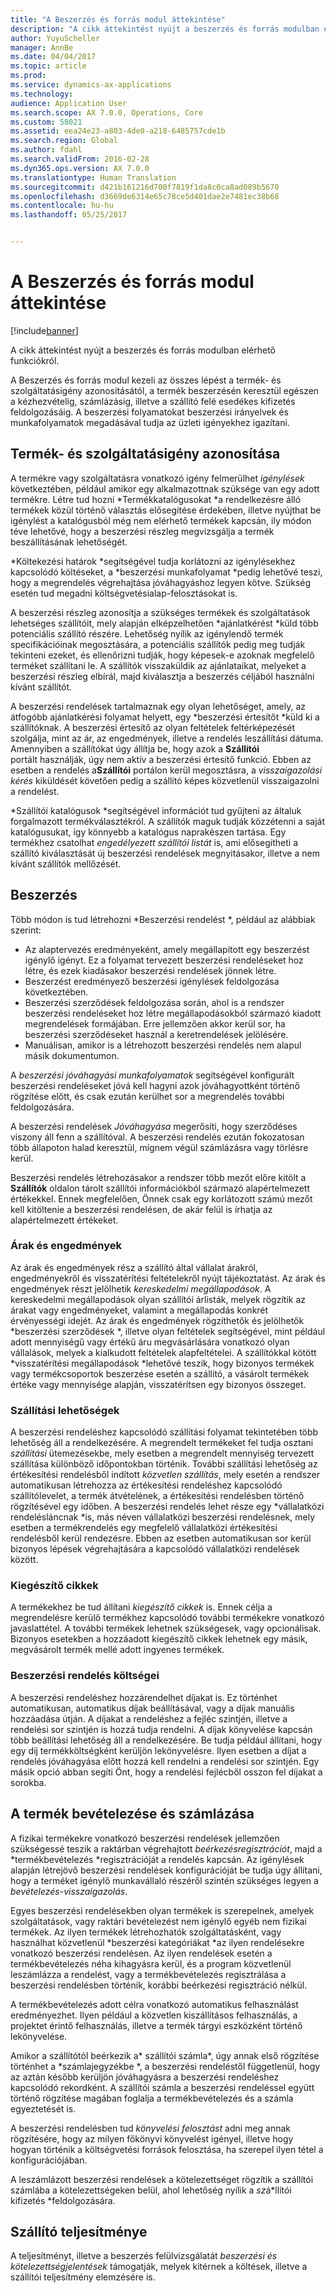 ```yaml
---
title: "A Beszerzés és forrás modul áttekintése"
description: "A cikk áttekintést nyújt a beszerzés és forrás modulban elérhető funkciókról."
author: YuyuScheller
manager: AnnBe
ms.date: 04/04/2017
ms.topic: article
ms.prod: 
ms.service: dynamics-ax-applications
ms.technology: 
audience: Application User
ms.search.scope: AX 7.0.0, Operations, Core
ms.custom: 58021
ms.assetid: eea24e23-a803-4de0-a218-6485757cde1b
ms.search.region: Global
ms.author: fdahl
ms.search.validFrom: 2016-02-28
ms.dyn365.ops.version: AX 7.0.0
ms.translationtype: Human Translation
ms.sourcegitcommit: d421b161216d700f7819f1da8c0ca8ad089b5670
ms.openlocfilehash: d3669de6314e65c78ce5d401dae2e7481ec38b68
ms.contentlocale: hu-hu
ms.lasthandoff: 05/25/2017


---
```


# <a name="procurement-and-sourcing-overview"></a>A Beszerzés és forrás modul áttekintése

[!include[banner](../includes/banner.md)]


A cikk áttekintést nyújt a beszerzés és forrás modulban elérhető funkciókról.

A Beszerzés és forrás modul kezeli az összes lépést a termék- és szolgáltatásigény azonosításától, a termék beszerzésén keresztül egészen a kézhezvételig, számlázásig, illetve a szállító felé esedékes kifizetés feldolgozásáig. A beszerzési folyamatokat beszerzési irányelvek és munkafolyamatok megadásával tudja az üzleti igényekhez igazítani.

## <a name="identifying-a-need-for-product-and-services"></a>Termék- és szolgáltatásigény azonosítása
A termékre vagy szolgáltatásra vonatkozó igény felmerülhet *igénylések* következtében, például amikor egy alkalmazottnak szüksége van egy adott termékre. Létre tud hozni *Termékkatalógusokat *a rendelkezésre álló termékek közül történő választás elősegítése érdekében, illetve nyújthat be igénylést a katalógusból még nem elérhető termékek kapcsán, ily módon téve lehetővé, hogy a beszerzési részleg megvizsgálja a termék beszállításának lehetőségét.  

*Költekezési határok *segítségével tudja korlátozni az igénylésekhez kapcsolódó költéseket, a *beszerzési munkafolyamat *pedig lehetővé teszi, hogy a megrendelés végrehajtása jóváhagyáshoz legyen kötve. Szükség esetén tud megadni költségvetésialap-felosztásokat is.  
  
A beszerzési részleg azonosítja a szükséges termékek és szolgáltatások lehetséges szállítóit, mely alapján elképzelhetően *ajánlatkérést *küld több potenciális szállító részére. Lehetőség nyílik az igénylendő termék specifikációinak megosztására, a potenciális szállítók pedig meg tudják tekinteni ezeket, és ellenőrizni tudják, hogy képesek-e azoknak megfelelő terméket szállítani le. A szállítók visszaküldik az ajánlataikat, melyeket a beszerzési részleg elbírál, majd kiválasztja a beszerzés céljából használni kívánt szállítót.  

A beszerzési rendelések tartalmaznak egy olyan lehetőséget, amely, az átfogóbb ajánlatkérési folyamat helyett, egy *beszerzési értesítőt *küld ki a szállítóknak. A beszerzési értesítő az olyan feltételek feltérképezését szolgálja, mint az ár, az engedmények, illetve a rendelés leszállítási dátuma. Amennyiben a szállítókat úgy állítja be, hogy azok a **Szállítói** portált használják, úgy nem aktív a beszerzési értesítő funkció. Ebben az esetben a rendelés a**Szállítói** portálon kerül megosztásra, a *visszaigazolási kérés* kiküldését követően pedig a szállító képes közvetlenül visszaigazolni a rendelést.  

*Szállítói katalógusok *segítségével információt tud gyűjteni az általuk forgalmazott termékválasztékról. A szállítók maguk tudják közzétenni a saját katalógusukat, így könnyebb a katalógus naprakészen tartása. Egy termékhez csatolhat *engedélyezett szállítói listát* is, ami elősegítheti a szállító kiválasztását új beszerzési rendelések megnyitásakor, illetve a nem kívánt szállítók mellőzését.

## <a name="procurement"></a>Beszerzés
Több módon is tud létrehozni *Beszerzési rendelést *, például az alábbiak szerint:

-   Az alaptervezés eredményeként, amely megállapított egy beszerzést igénylő igényt. Ez a folyamat tervezett beszerzési rendeléseket hoz létre, és ezek kiadásakor beszerzési rendelések jönnek létre.
-   Beszerzést eredményező beszerzési igénylések feldolgozása következtében.
-   Beszerzési szerződések feldolgozása során, ahol is a rendszer beszerzési rendeléseket hoz létre megállapodásokból származó kiadott megrendelések formájában. Erre jellemzően akkor kerül sor, ha beszerzési szerződéseket használ a keretrendelések jelölésére.
-   Manuálisan, amikor is a létrehozott beszerzési rendelés nem alapul másik dokumentumon.

A *beszerzési jóváhagyási munkafolyamatok* segítségével konfigurált beszerzési rendeléseket jóvá kell hagyni azok jóváhagyottként történő rögzítése előtt, és csak ezután kerülhet sor a megrendelés további feldolgozására.  

A beszerzési rendelések *Jóváhagyása* megerősíti, hogy szerződéses viszony áll fenn a szállítóval. A beszerzési rendelés ezután fokozatosan több állapoton halad keresztül, mígnem végül számlázásra vagy törlésre kerül.  

Beszerzési rendelés létrehozásakor a rendszer több mezőt előre kitölt a **Szállítók** oldalon tárolt szállítói információkból származó alapértelmezett értékekkel. Ennek megfelelően, Önnek csak egy korlátozott számú mezőt kell kitöltenie a beszerzési rendelésen, de akár felül is írhatja az alapértelmezett értékeket.

### <a name="prices-and-discounts"></a>Árak és engedmények

Az árak és engedmények rész a szállító által vállalat árakról, engedményekről és visszatérítési feltételekről nyújt tájékoztatást. Az árak és engedmények részt jelölhetik *kereskedelmi* *megállapodások*. A kereskedelmi megállapodások olyan szállítói árlisták, melyek rögzítik az árakat vagy engedményeket, valamint a megállapodás konkrét érvényességi idejét. Az árak és engedmények rögzíthetők és jelölhetők *beszerzési szerződések *, illetve olyan feltételek segítségével, mint például adott mennyiségű vagy értékű áru megvásárlására vonatkozó olyan vállalások, melyek a kialkudott feltételek alapfeltételei. A szállítókkal kötött *visszatérítési megállapodások *lehetővé teszik, hogy bizonyos termékek vagy termékcsoportok beszerzése esetén a szállító, a vásárolt termékek értéke vagy mennyisége alapján, visszatérítsen egy bizonyos összeget.

### <a name="delivery-options"></a>Szállítási lehetőségek

A beszerzési rendeléshez kapcsolódó szállítási folyamat tekintetében több lehetőség áll a rendelkezésére. A megrendelt termékeket fel tudja osztani *szállítási* ütemezésekbe, mely esetben a megrendelt mennyiség tervezett szállítása különböző időpontokban történik. További szállítási lehetőség az értékesítési rendelésből indított *közvetlen szállítás*, mely esetén a rendszer automatikusan létrehozza az értékesítési rendeléshez kapcsolódó szállítólevelet, a termék átvételének, a értékesítési rendelésben történő rögzítésével egy időben. A beszerzési rendelés lehet része egy *vállalatközi rendelésláncnak *is, más néven vállalatközi beszerzési rendelésnek, mely esetben a termékrendelés egy megfelelő vállalatközi értékesítési rendelésből kerül rendezésre. Ebben az esetben automatikusan sor kerül bizonyos lépések végrehajtására a kapcsolódó vállalatközi rendelések között.

### <a name="supplementary-items"></a>Kiegészítő cikkek

A termékekhez be tud állítani *kiegészítő cikkek* is. Ennek célja a megrendelésre kerülő termékhez kapcsolódó további termékekre vonatkozó javaslattétel. A további termékek lehetnek szükségesek, vagy opcionálisak. Bizonyos esetekben a hozzáadott kiegészítő cikkek lehetnek egy másik, megvásárolt termék mellé adott ingyenes termékek.

### <a name="purchase-order-charges"></a>Beszerzési rendelés költségei

A beszerzési rendeléshez hozzárendelhet díjakat is. Ez történhet automatikusan, automatikus díjak beállításával, vagy a díjak manuális hozzáadása útján. A díjakat a rendeléshez a fejléc szintjén, illetve a rendelési sor szintjén is hozzá tudja rendelni. A díjak könyvelése kapcsán több beállítási lehetőség áll a rendelkezésére. Be tudja például állítani, hogy egy díj termékköltségként kerüljön lekönyvelésre. Ilyen esetben a díjat a rendelés jóváhagyása előtt hozzá kell rendelni a rendelési sor szintjén. Egy másik opció abban segíti Önt, hogy a rendelési fejlécből osszon fel díjakat a sorokba.

## <a name="product-receipt-and-invoicing"></a>A termék bevételezése és számlázása
A fizikai termékekre vonatkozó beszerzési rendelések jellemzően szükségessé teszik a raktárban végrehajtott *beérkezésregisztrációt*, majd a *termékbevételezés *regisztrációját a rendelés kapcsán. Az igénylések alapján létrejövő beszerzési rendelések konfigurációját be tudja úgy állítani, hogy a terméket igénylő munkavállaló részéről szintén szükséges legyen a *bevételezés-visszaigazolás*.  

Egyes beszerzési rendelésekben olyan termékek is szerepelnek, amelyek szolgáltatások, vagy raktári bevételezést nem igénylő egyéb nem fizikai termékek. Az ilyen termékek létrehozhatók szolgáltatásként, vagy használhat közvetlenül *beszerzési kategóriákat *az ilyen rendelésekre vonatkozó beszerzési rendelésen. Az ilyen rendelések esetén a termékbevételezés néha kihagyásra kerül, és a program közvetlenül leszámlázza a rendelést, vagy a termékbevételezés regisztrálása a beszerzési rendelésben történik, korábbi beérkezési regisztráció nélkül.  

A termékbevételezés adott célra vonatkozó automatikus felhasználást eredményezhet. Ilyen például a közvetlen kiszállításos felhasználás, a projektet érintő felhasználás, illetve a termék tárgyi eszközként történő lekönyvelése.  

Amikor a szállítótól beérkezik a* szállítói számla*, úgy annak első rögzítése történhet a *számlajegyzékbe *, a beszerzési rendeléstől függetlenül, hogy az aztán később kerüljön jóváhagyásra a beszerzési rendeléshez kapcsolódó rekordként. A szállítói számla a beszerzési rendeléssel együtt történő rögzítése magában foglalja a termékbevételezés és a számla egyeztetését is.  

A beszerzési rendelésben tud *könyvelési felosztást* adni meg annak rögzítésére, hogy az milyen főkönyvi könyvelést igényel, illetve hogy hogyan történik a költségvetési források felosztása, ha szerepel ilyen tétel a konfigurációjában.  

A leszámlázott beszerzési rendelések a kötelezettséget rögzítik a szállítói számlába a kötelezettségeken belül, ahol lehetőség nyílik a *sz*á*llítói kifizetés *feldolgozására.

## <a name="vendor-performance"></a>Szállító teljesítménye
A teljesítményt, illetve a beszerzés felülvizsgálatát *beszerzési és kötelezettségjelentések* támogatják, melyek kitérnek a költések, illetve a szállítói teljesítmény elemzésére is.




